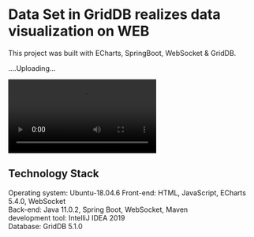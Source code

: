 # Data Set in GridDB realizes data visualization on WEB

This project was built with ECharts, SpringBoot, WebSocket & GridDB. 

....Uploading...

<video src="screenshot/DataVisualization.mp4" controls="controls"></video>


## Technology Stack
Operating system: Ubuntu-18.04.6
Front-end: HTML, JavaScript, ECharts 5.4.0, WebSocket\
Back-end: Java 11.0.2, Spring Boot, WebSocket, Maven\
development tool: IntelliJ IDEA 2019\
Database: GridDB 5.1.0
